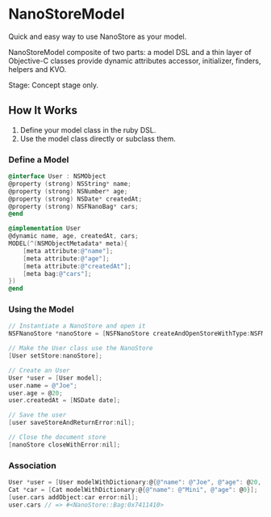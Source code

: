 NanoStoreModel
==============

Quick and easy way to use NanoStore as your model. 

NanoStoreModel composite of two parts: a model DSL and a thin layer of Objective-C classes provide dynamic attributes accessor, initializer, finders, helpers and KVO.

Stage: Concept stage only.

## How It Works

1. Define your model class in the ruby DSL.
2. Use the model class directly or subclass them.

### Define a Model

```objective-c
@interface User : NSMObject
@property (strong) NSString* name;
@property (strong) NSNumber* age;
@property (strong) NSDate* createdAt;
@property (strong) NSFNanoBag* cars;
@end

@implementation User
@dynamic name, age, createdAt, cars;
MODEL(^(NSMObjectMetadata* meta){
    [meta attribute:@"name"];
    [meta attribute:@"age"];
    [meta attribute:@"createdAt"];
    [meta bag:@"cars"];
})
@end
```

### Using the Model

```objective-c
// Instantiate a NanoStore and open it
NSFNanoStore *nanoStore = [NSFNanoStore createAndOpenStoreWithType:NSFMemoryStoreType path:nil error:nil];

// Make the User class use the NanoStore
[User setStore:nanoStore];

// Create an User
User *user = [User model];
user.name = @"Joe";
user.age = @20;
user.createdAt = [NSDate date];

// Save the user
[user saveStoreAndReturnError:nil];

// Close the document store
[nanoStore closeWithError:nil];
```

### Association

```objective-c
User *user = [User modelWithDictionary:@{@"name": @"Joe", @"age": @20, @"createdAt": [NSDate date]}];
Cat *car = [Cat modelWithDictionary:@{@"name": @"Mini", @"age": @0}];
[user.cars addObject:car error:nil];
user.cars // => #<NanoStore::Bag:0x7411410> 
```


